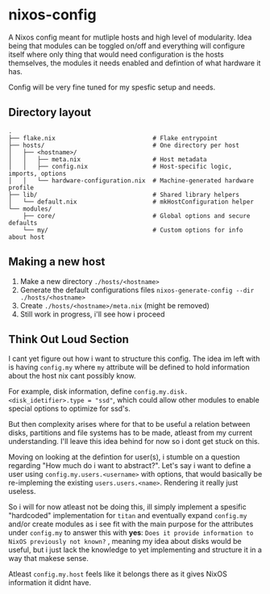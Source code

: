 # nixos-config

A Nixos config meant for mutliple hosts and high level of modularity. Idea
being that modules can be toggled on/off and everything will configure itself
where only thing that would need configuration is the hosts themselves, the
modules it needs enabled and defintion of what hardware it has.

Config will be very fine tuned for my spesfic setup and needs.

## Directory layout

```
.
├── flake.nix                           # Flake entrypoint
├── hosts/                              # One directory per host
│   ├── <hostname>/
│   │   ├── meta.nix                    # Host metadata
│   │   ├── config.nix                  # Host-specific logic, imports, options
│   │   └── hardware-configuration.nix  # Machine-generated hardware profile
├── lib/                                # Shared library helpers
│   └── default.nix                     # mkHostConfiguration helper
└── modules/
    ├── core/                           # Global options and secure defaults
    └── my/                             # Custom options for info about host
```

## Making a new host

1. Make a new directory `./hosts/<hostname>`
1. Generate the default configurations files `nixos-generate-config --dir ./hosts/<hostname>`
1. Create `./hosts/<hostname>/meta.nix` (might be removed)
1. Still work in progress, i'll see how i proceed


## Think Out Loud Section

I cant yet figure out how i want to structure this config. The idea im left with
is having `config.my` where `my` attribute will be defined to hold information
about the host nix cant possibly know.

For example, disk information, define `config.my.disk.<disk_idetifier>.type = "ssd"`,
which could allow other modules to enable special options to optimize for ssd's.

But then complexity arises where for that to be useful a relation between disks,
partitions and file systems has to be made, atleast from my current understanding.
I'll leave this idea behind for now so i dont get stuck on this.

Moving on looking at the defintion for user(s), i stumble on a question regarding
"How much do i want to abstract?". Let's say i want to define a user using
`config.my.users.<username>` with options, that would basically be re-impleming
the existing `users.users.<name>`. Rendering it really just useless.

So i will for now atleast not be doing this, ill simply implement a spesific "hardcoded"
implementation for `titan` and eventually expand `config.my` and/or create modules
as i see fit with the main purpose for the attributes under `config.my` to
answer this with **yes**: `Does it provide information to NixOS previously not known?`
, meaning my idea about disks would be useful, but i just lack the knowledge to
yet implementing and structure it in a way that makese sense.

Atleast `config.my.host` feels like it belongs there as it gives NixOS information
it didnt have.
